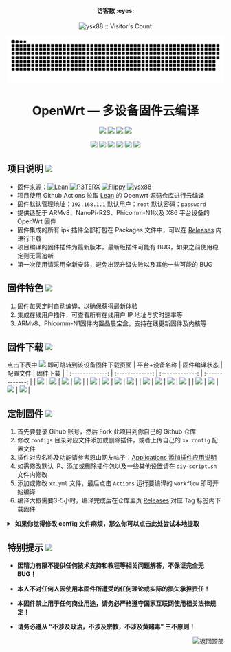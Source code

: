 <h4 align="center">访客数 :eyes:</h4>

<p align="center"><img src="https://profile-counter.glitch.me/ysx88/count.svg" alt="ysx88 :: Visitor's Count" /></p>
<div align="center">
   
![](https://raw.githubusercontent.com/ysx88/ysx88/main/assets/github-snake.svg)
<h1>OpenWrt — 多设备固件云编译</h1>

<img src="https://img.shields.io/github/downloads/ysx88/OpenWrt/total.svg?style=for-the-badge&color=32C955"/>
<img src="https://img.shields.io/github/stars/ysx88/OpenWrt.svg?style=for-the-badge&color=orange"/>
<img src="https://img.shields.io/github/forks/ysx88/OpenWrt.svg?style=for-the-badge&color=ff69b4"/>
<img src="https://img.shields.io/github/license/ysx88/OpenWrt.svg?style=for-the-badge&color=blueviolet"/>

[![](https://img.shields.io/badge/-目录:-696969.svg)](#readme) [![](https://img.shields.io/badge/-项目说明-FFFFFF.svg)](#项目说明-) [![](https://img.shields.io/badge/-固件特色-FFFFFF.svg)](#固件特色-) [![](https://img.shields.io/badge/-固件下载-FFFFFF.svg)](#固件下载-)  [![](https://img.shields.io/badge/-定制固件-FFFFFF.svg)](#定制固件-) [![](https://img.shields.io/badge/-特别提示-FFFFFF.svg)](#特别提示-) 
</div>


## 项目说明 [![](https://img.shields.io/badge/-项目基本介绍-FFFFFF.svg)](#项目说明-)
- 固件来源：[![Lean](https://img.shields.io/badge/Lede-Lean-ff69b4.svg?style=flat&logo=appveyor)](https://github.com/coolsnowwolf/lede) [![P3TERX](https://img.shields.io/badge/OpenWrt-P3TERX-blueviolet.svg?style=flat&logo=appveyor)](https://github.com/P3TERX/Actions-OpenWrt) [![Flippy](https://img.shields.io/badge/Package-Flippy-orange.svg?style=flat&logo=appveyor)](https://github.com/unifreq/openwrt_packit) [![ysx88](https://img.shields.io/badge/Build-ysx88-32C955.svg?style=flat&logo=appveyor)](https://github.com/ysx88/OpenWrt)
- 项目使用 Github Actions 拉取 [Lean](https://github.com/coolsnowwolf/lede) 的 Openwrt 源码仓库进行云编译
- 固件默认管理地址：`192.168.1.1` 默认用户：`root` 默认密码：`password`
- 提供适配于 ARMv8、NanoPi-R2S、Phicomm-N1以及 X86 平台设备的 OpenWrt 固件
- 固件集成的所有 ipk 插件全部打包在 Packages 文件中，可以在 [Releases](https://github.com/ysx88/OpenWrt/releases) 内进行下载
- 项目编译的固件插件为最新版本，最新版插件可能有 BUG，如果之前使用稳定则无需追新
- 第一次使用请采用全新安装，避免出现升级失败以及其他一些可能的 BUG


## 固件特色 [![](https://img.shields.io/badge/-本项目固件特色-FFFFFF.svg)](#固件特色-)
1. 固件每天定时自动编译，以确保获得最新体验
7. 集成在线用户插件，可查看所有在线用户 IP 地址与实时速率等
8. ARMv8、Phicomm-N1固件内置晶晨宝盒，支持在线更新固件及内核等


## 固件下载 [![](https://img.shields.io/badge/-编译状态及下载链接-FFFFFF.svg)](#固件下载-)
点击下表中 [![](https://img.shields.io/badge/下载-链接-blueviolet.svg?style=flat&logo=hack-the-box)](https://github.com/ysx88/OpenWrt/releases) 即可跳转到该设备固件下载页面
| 平台+设备名称 | 固件编译状态 | 配置文件 | 固件下载 |
| :-------------: | :-------------: | :-------------: | :-------------: |
| [![](https://img.shields.io/badge/OpenWrt-X86_64位-32C955.svg?logo=openwrt)](https://github.com/ysx88/OpenWrt/blob/main/.github/workflows/Build-x86.yml) | [![](https://github.com/ysx88/OpenWrt/actions/workflows/Build-x86.yml/badge.svg)](https://github.com/ysx88/OpenWrt/actions/workflows/Build-x86.yml) | [![](https://img.shields.io/badge/编译-配置-orange.svg?logo=apache-spark)](https://github.com/ysx88/OpenWrt/blob/main/configs/x86.config) | [![](https://img.shields.io/badge/下载-链接-blueviolet.svg?logo=hack-the-box)](https://github.com/ysx88/OpenWrt/releases/tag/OpenWrt-x86) |
| [![](https://img.shields.io/badge/OpenWrt-Phicomm_N1-32C955.svg?logo=openwrt)](https://github.com/ysx88/OpenWrt/blob/main/.github/workflows/Build-N1.yml) | [![](https://github.com/ysx88/OpenWrt/actions/workflows/Build-N1.yml/badge.svg)](https://github.com/ysx88/OpenWrt/actions/workflows/Build-N1.yml) | [![](https://img.shields.io/badge/编译-配置-orange.svg?logo=apache-spark)](https://github.com/ysx88/OpenWrt/blob/main/configs/n1.config) | [![](https://img.shields.io/badge/下载-链接-blueviolet.svg?logo=hack-the-box)](https://github.com/ysx88/OpenWrt/releases/tag/Phicomm-N1) |
| [![](https://img.shields.io/badge/OpenWrt-ARMv8_平台-32C955.svg?logo=openwrt)](https://github.com/ysx88/OpenWrt/blob/main/.github/workflows/Build-ARMv8.yml) | [![](https://github.com/ysx88/OpenWrt/actions/workflows/Build-ARMv8.yml/badge.svg)](https://github.com/ysx88/OpenWrt/actions/workflows/Build-ARMv8.yml) | [![](https://img.shields.io/badge/编译-配置-orange.svg?logo=apache-spark)](https://github.com/ysx88/OpenWrt/blob/main/configs/n1.config) | [![](https://img.shields.io/badge/下载-链接-blueviolet.svg?logo=hack-the-box)](https://github.com/ysx88/OpenWrt/releases/tag/ARMv8) |
| [![](https://img.shields.io/badge/OpenWrt-Rockchip_平台-32C955.svg?logo=openwrt)](https://github.com/ysx88/OpenWrt/blob/main/.github/workflows/Build-R2S.yml) | [![](https://github.com/ysx88/OpenWrt/actions/workflows/Build-R2S.yml/badge.svg)](https://github.com/ysx88/OpenWrt/actions/workflows/Build-R2S.yml) | [![](https://img.shields.io/badge/编译-配置-orange.svg?logo=apache-spark)](https://github.com/ysx88/OpenWrt/blob/main/configs/r2s.config) | [![](https://img.shields.io/badge/下载-链接-blueviolet.svg?logo=hack-the-box)](https://github.com/ysx88/OpenWrt/releases/tag/NanoPi-R2S) |


## 定制固件 [![](https://img.shields.io/badge/-项目基本编译教程-FFFFFF.svg)](#定制固件-)
1. 首先要登录 Gihub 账号，然后 Fork 此项目到你自己的 Github 仓库
2. 修改 `configs` 目录对应文件添加或删除插件，或者上传自己的 `xx.config` 配置文件
3. 插件对应名称及功能请参考恩山网友帖子：[Applications 添加插件应用说明](https://www.right.com.cn/forum/thread-3682029-1-1.html)
4. 如需修改默认 IP、添加或删除插件包以及一些其他设置请在 `diy-script.sh` 文件内修改
5. 添加或修改 `xx.yml` 文件，最后点击 `Actions` 运行要编译的 `workflow` 即可开始编译
6. 编译大概需要3-5小时，编译完成后在仓库主页 [Releases](https://github.com/ysx88/OpenWrt/releases) 对应 Tag 标签内下载固件
<details>
<summary><b>&nbsp;如果你觉得修改 config 文件麻烦，那么你可以点击此处尝试本地提取</b></summary>

1. 首先装好 Linux 系统，推荐 Debian 11 或 Ubuntu LTS

2. 安装编译依赖环境

   ```bash
   sudo apt update -y
   sudo apt full-upgrade -y
   sudo apt install -y ack antlr3 asciidoc autoconf automake autopoint binutils bison build-essential \
   bzip2 ccache cmake cpio curl device-tree-compiler fastjar flex gawk gettext gcc-multilib g++-multilib \
   git gperf haveged help2man intltool libc6-dev-i386 libelf-dev libglib2.0-dev libgmp3-dev libltdl-dev \
   libmpc-dev libmpfr-dev libncurses5-dev libncursesw5-dev libreadline-dev libssl-dev libtool lrzsz \
   mkisofs msmtp nano ninja-build p7zip p7zip-full patch pkgconf python2.7 python3 python3-pyelftools \
   libpython3-dev qemu-utils rsync scons squashfs-tools subversion swig texinfo uglifyjs upx-ucl unzip \
   vim wget xmlto xxd zlib1g-dev
   ```

3. 下载源代码，更新 feeds 并安装到本地

   ```bash
   git clone https://github.com/coolsnowwolf/lede
   cd lede
   ./scripts/feeds update -a
   ./scripts/feeds install -a
   ```

4. 复制 diy-script.sh 文件内所有内容到命令行，添加自定义插件和自定义设置

5. 命令行输入 `make menuconfig` 选择配置，选好配置后导出差异部分到 seed.config 文件

   ```bash
   make defconfig
   ./scripts/diffconfig.sh > seed.config
   ```

7. 命令行输入 `cat seed.config` 查看这个文件，也可以用文本编辑器打开

8. 复制 seed.config 文件内所有内容到 configs 目录对应文件中覆盖就可以了

   **如果看不懂编译界面可以参考 YouTube 视频：[软路由固件 OpenWrt 编译界面设置](https://www.youtube.com/watch?v=jEE_J6-4E3Y&list=WL&index=7)**
</details>


## 特别提示 [![](https://img.shields.io/badge/-个人免责声明-FFFFFF.svg)](#特别提示-)

- **因精力有限不提供任何技术支持和教程等相关问题解答，不保证完全无 BUG！**

- **本人不对任何人因使用本固件所遭受的任何理论或实际的损失承担责任！**

- **本固件禁止用于任何商业用途，请务必严格遵守国家互联网使用相关法律规定！**

- **请务必遵从 “不涉及政治，不涉及宗教，不涉及黄赌毒” 三不原则！**


<a href="#readme">
<img src="https://img.shields.io/badge/-返回顶部-FFFFFF.svg" title="返回顶部" align="right"/>
</a>
